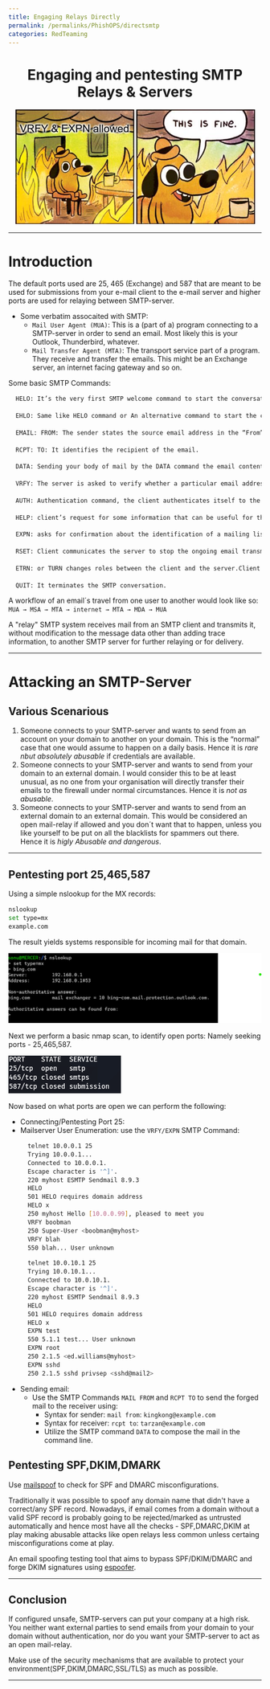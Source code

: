 ```yaml
---
title: Engaging Relays Directly
permalink: /permalinks/PhishOPS/directsmtp
categories: RedTeaming
---
```




<h1 align="center">Engaging and pentesting SMTP Relays & Servers</h1>


<p align="center">
     <img src="https://raw.githubusercontent.com/m3rcer/m3rcer.github.io/master/_posts/redteaming/PhishOPS/images/smtpmeme.png">
</p>

_________________________________________________________________________________________________

# Introduction

The default ports used are 25, 465 (Exchange) and 587 that are meant to be used for submissions from your e-mail client to the e-mail server and  higher ports are used for relaying between SMTP-server.

- Some verbatim assocaited with SMTP:
  - `Mail User Agent (MUA)`: This is a (part of a) program connecting to a SMTP-server in order to send an email. Most likely this is your Outlook, Thunderbird, whatever.
  - `Mail Transfer Agent (MTA)`: The transport service part of a program. They receive and transfer the emails. This might be an Exchange server, an internet facing gateway and so on.

Some basic SMTP Commands: 

```bash
  HELO: It’s the very first SMTP welcome command to start the conversation and identifying the sender server and is followed by its domain name.

  EHLO: Same like HELO command or An alternative command to start the conversation, underlying that the server is using the Extended SMTP protocol.

  EMAIL: FROM: The sender states the source email address in the “From” field and starts the email transfer.

  RCPT: TO: It identifies the recipient of the email.

  DATA: Sending your body of mail by the DATA command the email content begins to be transferred.

  VRFY: The server is asked to verify whether a particular email address or username exists.

  AUTH: Authentication command, the client authenticates itself to the server, giving its username and password.

  HELP: client’s request for some information that can be useful for the successful transfer of the email.

  EXPN: asks for confirmation about the identification of a mailing list.

  RSET: Client communicates the server to stop the ongoing email transmission or terminating the continuous mail from the server.

  ETRN: or TURN changes roles between the client and the server.Client will be acting as SMTP Server.

  QUIT: It terminates the SMTP conversation.
```

A workflow of an email´s travel from one user to another would look like so: `MUA → MSA → MTA → internet → MTA → MDA → MUA`

A "relay" SMTP system receives mail from an SMTP client and transmits it, without modification to the message data other than adding trace information, to another SMTP server for further relaying or for delivery.

_________________________________________________________________________________________________


# Attacking an SMTP-Server

## Various Scenarious

1. Someone connects to your SMTP-server and wants to send from an account on your domain to another on your domain. This is the “normal” case that one would assume to happen on a daily basis. Hence it is _rare nbut absolutely abusable_ if credentials are available.
2. Someone connects to your SMTP-server and wants to send from your domain to an external domain. I would consider this to be at least unusual, as no one from your organisation will directly transfer their emails to the firewall under normal circumstances. Hence it is _not as abusable_.
3. Someone connects to your SMTP-server and wants to send from an external domain to an external domain. This would be considered an open mail-relay if allowed and you don´t want that to happen, unless you like yourself to be put on all the blacklists for spammers out there. Hence it is _higly Abusable and dangerous_.

_________________________________________________________________________________________________

## Pentesting port 25,465,587

Using a simple nslookup for the MX records:

  ```bash
  nslookup
  set type=mx
  example.com
  ```

The result yields systems responsible for incoming mail for that domain.
  
![Image](https://raw.githubusercontent.com/m3rcer/m3rcer.github.io/master/_posts/redteaming/PhishOPS/images/direct1.png)

Next we perform a basic nmap scan, to identify open ports: Namely seeking ports - 25,465,587.
 
![Image](https://raw.githubusercontent.com/m3rcer/m3rcer.github.io/master/_posts/redteaming/PhishOPS/images/direct2.png)

Now based on what ports are open we can perform the following:
- Connecting/Pentesting Port 25:
- Mailserver User Enumeration: use the `VRFY/EXPN` SMTP Command:
  ```bash
    telnet 10.0.0.1 25
    Trying 10.0.0.1...
    Connected to 10.0.0.1.
    Escape character is '^]'.
    220 myhost ESMTP Sendmail 8.9.3
    HELO
    501 HELO requires domain address
    HELO x
    250 myhost Hello [10.0.0.99], pleased to meet you
    VRFY boobman
    250 Super-User <boobman@myhost>
    VRFY blah
    550 blah... User unknown
  ```
  ```bash
    telnet 10.0.10.1 25
    Trying 10.0.10.1...
    Connected to 10.0.10.1.
    Escape character is '^]'.
    220 myhost ESMTP Sendmail 8.9.3
    HELO
    501 HELO requires domain address
    HELO x
    EXPN test
    550 5.1.1 test... User unknown
    EXPN root
    250 2.1.5 <ed.williams@myhost>
    EXPN sshd
    250 2.1.5 sshd privsep <sshd@mail2>
  ```
- Sending email:
  - Use the SMTP Commands `MAIL FROM` and `RCPT TO` to send the forged mail to the receiver using:
    - Syntax for sender: `mail from`: `kingkong@example.com`
    - Syntax for receiver: `rcpt to`: `tarzan@example.com`
    - Utilize the SMTP command `DATA` to compose the mail in the command line.


  
## Pentesting SPF,DKIM,DMARK
  
Use [mailspoof](https://github.com/serain/mailspoof) to check for SPF and DMARC misconfigurations.

Traditionally it was possible to spoof any domain name that didn't have a correct/any SPF record. Nowadays, if email comes from a domain without a valid SPF record is probably going to be rejected/marked as untrusted automatically and hence most have all the checks - SPF,DMARC,DKIM at play making abusable attacks like open relays less common unless certaing misconfigurations come at play.

An email spoofing testing tool that aims to bypass SPF/DKIM/DMARC and forge DKIM signatures using [espoofer](https://github.com/chenjj/espoofer).

_________________________________________________________________________________________________

## Conclusion

If configured unsafe, SMTP-servers can put your company at a high risk. You neither want external parties to send emails from your domain to your domain without authentication, nor do you want your SMTP-server to act as an open mail-relay.

Make use of the security mechanisms that are available to protect your environment(SPF,DKIM,DMARC,SSL/TLS) as much as possible.

_________________________________________________________________________________________________
